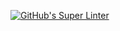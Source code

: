 [![GitHub's Super Linter](https://github.com/ICS20-Programming-SamuelC/Unit3-01-HTML-AreaTrapezoid/workflows/GitHub's%20Super%20Linter/badge.svg)](https://github.com/ICS20-Programming-SamuelC/Unit3-01-HTML-AreaTrapezoid/actions)